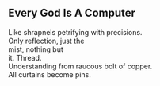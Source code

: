 Every God Is A Computer
-----------------------
Like shrapnels petrifying with precisions.  
Only reflection, just the  
mist, nothing but  
it. Thread.  
Understanding from raucous bolt of copper.  
All curtains become pins.  
